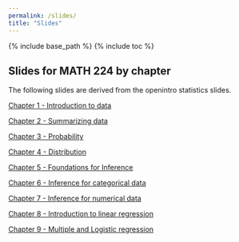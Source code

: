 ```yaml
---
permalink: /slides/
title: "Slides"
---
```


{% include base_path %}
{% include toc %}

## Slides for MATH 224 by chapter

The following slides are derived from the openintro statistics slides.

[Chapter 1 - Introduction to data](https://github.com/IntroToStatNCAT/IntroToStatNCAT.github.io/tree/main/files/Slides/Chapter%201)

[Chapter 2 - Summarizing data](https://github.com/IntroToStatNCAT/IntroToStatNCAT.github.io/tree/main/files/Slides/Chapter%202)

[Chapter 3 - Probability](https://github.com/IntroToStatNCAT/IntroToStatNCAT.github.io/tree/main/files/Slides/Chapter%203)

[Chapter 4 - Distribution](https://github.com/IntroToStatNCAT/IntroToStatNCAT.github.io/tree/main/files/Slides/Chapter%204)

[Chapter 5 - Foundations for Inference](https://github.com/IntroToStatNCAT/IntroToStatNCAT.github.io/tree/main/files/Slides/Chapter%205)

[Chapter 6 - Inference for categorical data](https://github.com/IntroToStatNCAT/IntroToStatNCAT.github.io/tree/main/files/Slides/Chapter%206)

[Chapter 7 - Inference for numerical data](https://github.com/IntroToStatNCAT/IntroToStatNCAT.github.io/tree/main/files/Slides/Chapter%207)

[Chapter 8 - Introduction to linear regression]()

[Chapter 9 - Multiple and Logistic regression]()
